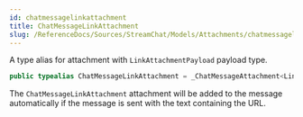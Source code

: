 ```yaml
---
id: chatmessagelinkattachment 
title: ChatMessageLinkAttachment
slug: /ReferenceDocs/Sources/StreamChat/Models/Attachments/chatmessagelinkattachment
---
```


A type alias for attachment with `LinkAttachmentPayload` payload type.

``` swift
public typealias ChatMessageLinkAttachment = _ChatMessageAttachment<LinkAttachmentPayload>
```

The `ChatMessageLinkAttachment` attachment will be added to the message automatically
if the message is sent with the text containing the URL.
